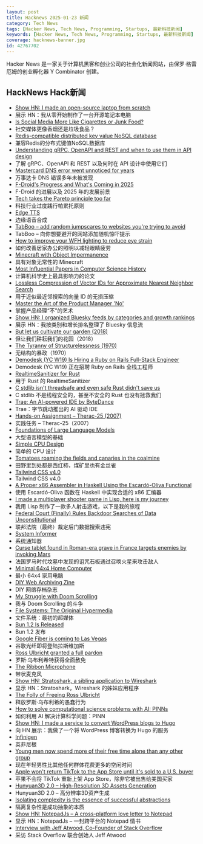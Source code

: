 ```yaml
---
layout: post
title: Hacknews 2025-01-23 新闻
category: Tech News
tags: [Hacker News, Tech News, Programming, Startups, 最新科技新闻]
keywords: [Hacker News, Tech News, Programming, Startups, 最新科技新闻]
coverage: hacknews-banner.jpg
id: 42767702
---
```


Hacker News 是一家关于计算机黑客和创业公司的社会化新闻网站，由保罗·格雷厄姆的创业孵化器 Y Combinator 创建。

## HackNews Hack新闻

- [Show HN: I made an open-source laptop from scratch](https://www.byran.ee/posts/creation/)
- 展示 HN：我从零开始制作了一台开源笔记本电脑
- [Is Social Media More Like Cigarettes or Junk Food?](https://www.newyorker.com/culture/infinite-scroll/is-social-media-more-like-cigarettes-or-junk-food)
- 社交媒体更像香烟还是垃圾食品？
- [Redis-compatible distributed key value NoSQL database](https://kvrocks.apache.org/)
- 兼容Redis的分布式键值NoSQL数据库
- [Understanding gRPC, OpenAPI and REST and when to use them in API design](https://cloud.google.com/blog/products/api-management/understanding-grpc-openapi-and-rest-and-when-to-use-them)
- 了解 gRPC、OpenAPI 和 REST 以及何时在 API 设计中使用它们
- [Mastercard DNS error went unnoticed for years](https://krebsonsecurity.com/2025/01/mastercard-dns-error-went-unnoticed-for-years/)
- 万事达卡 DNS 错误多年未被发现
- [F-Droid's Progress and What's Coming in 2025](https://f-droid.org/2025/01/21/a-look-back-at-2024-f-droids-progress-and-whats-coming-in-2025.html)
- F-Droid 的进展以及 2025 年的发展前景
- [Tech takes the Pareto principle too far](https://bobbylox.com/blog/tech-takes-the-pareto-principle-too-far/)
- 科技行业过度践行帕累托原则
- [Edge TTS](https://github.com/rany2/edge-tts)
- 边缘语音合成
- [TabBoo – add random jumpscares to websites you're trying to avoid](https://tabboo.xyz/)
- TabBoo – 向你想要避开的网站添加随机惊吓提示
- [How to improve your WFH lighting to reduce eye strain](https://rustle.ca/posts/articles/work-from-home-lighting)
- 如何改善居家办公的照明以减轻眼睛疲劳
- [Minecraft with Object Impermanence](https://www.aiweirdness.com/minecraft-with-object-impermanence/)
- 具有对象无常性的 Minecraft
- [Most Influential Papers in Computer Science History](https://terriblesoftware.org/2025/01/22/the-7-most-influential-papers-in-computer-science-history/)
- 计算机科学史上最具影响力的论文
- [Lossless Compression of Vector IDs for Approximate Nearest Neighbor Search](https://arxiv.org/abs/2501.10479)
- 用于近似最近邻搜索的向量 ID 的无损压缩
- [Master the Art of the Product Manager 'No'](https://LetsNotDoThat.com)
- 掌握产品经理“不”的艺术
- [Show HN: I organized Bluesky feeds by categories and growth rankings](https://www.bskyinfo.com/feeds/)
- 展示 HN：我按类别和增长排名整理了 Bluesky 信息流
- [But let us cultivate our garden (2018)](https://themillions.com/2018/11/but-let-us-cultivate-our-garden.html)
- 但让我们耕耘我们的花园（2018）
- [The Tyranny of Structurelessness (1970)](https://www.jofreeman.com/joreen/tyranny.htm)
- 无结构的暴政（1970）
- [Demodesk (YC W19) Is Hiring a Ruby on Rails Full-Stack Engineer](https://demodesk.com/careers?utm_source=hn)
- Demodesk (YC W19) 正在招聘 Ruby on Rails 全栈工程师
- [RealtimeSanitizer for Rust](https://steck.tech/posts/rtsan-in-rust/)
- 用于 Rust 的 RealtimeSanitizer
- [C stdlib isn't threadsafe and even safe Rust didn't save us](https://www.edgedb.com/blog/c-stdlib-isn-t-threadsafe-and-even-safe-rust-didn-t-save-us)
- C stdlib 不是线程安全的，甚至不安全的 Rust 也没有拯救我们
- [Trae: An AI-powered IDE by ByteDance](https://www.trae.ai/home)
- Trae：字节跳动推出的 AI 驱动 IDE
- [Hands-on Assignment – Therac-25 (2007)](http://web.mit.edu/6.033/2007/wwwdocs/assignments/handson-therac.html)
- 实践任务 – Therac-25（2007）
- [Foundations of Large Language Models](https://arxiv.org/abs/2501.09223)
- 大型语言模型的基础
- [Simple CPU Design](http://simplecpudesign.com/)
- 简单的 CPU 设计
- [Tomatoes roaming the fields and canaries in the coalmine](http://deevybee.blogspot.com/2025/01/tomatoes-roaming-fields-and-canaries-in.html)
- 田野里到处都是西红柿，煤矿里也有金丝雀
- [Tailwind CSS v4.0](https://tailwindcss.com/blog/tailwindcss-v4)
- Tailwind CSS v4.0
- [A Proper x86 Assembler in Haskell Using the Escardó-Oliva Functional](http://blog.vmchale.com/article/escardo-oliva-functional)
- 使用 Escardó-Oliva 函数在 Haskell 中实现合适的 x86 汇编器
- [I made a multiplayer shooter game in Lisp, here is my journey](https://ertu.dev/posts/i-made-an-online-shooter-game-in-lisp/)
- 我用 Lisp 制作了一款多人射击游戏，以下是我的旅程
- [Federal Court (Finally) Rules Backdoor Searches of Data Unconstitutional](https://www.eff.org/deeplinks/2025/01/victory-federal-court-finally-rules-backdoor-searches-702-data-unconstitutional)
- 联邦法院（最终）裁定后门数据搜索违宪
- [System Informer](https://systeminformer.com/)
- 系统通知器
- [Curse tablet found in Roman-era grave in France targets enemies by invoking Mars](https://www.livescience.com/archaeology/curse-tablet-found-in-roman-era-grave-in-france-targets-enemies-by-invoking-mars-the-god-of-war)
- 法国罗马时代坟墓中发现的诅咒石板通过召唤火星来攻击敌人
- [Minimal 64x4 Home Computer](https://github.com/slu4coder/Minimal-64x4-Home-Computer)
- 最小 64x4 家用电脑
- [DIY Web Archiving Zine](https://zinebakery.com//homemade-zines/bakeshop-2-diywebarchiving)
- DIY 网络存档杂志
- [My Struggle with Doom Scrolling](https://allthatjazz.me/posts/doom-scrolling-struggles)
- 我与 Doom Scrolling 的斗争
- [File Systems: The Original Hypermedia](https://jon.work/og/)
- 文件系统：最初的超媒体
- [Bun 1.2 Is Released](https://bun.sh/blog/bun-v1.2)
- Bun 1.2 发布
- [Google Fiber is coming to Las Vegas](https://fiber.googleblog.com/2025/01/las-vegas-get-ready-for-your-close-up.html)
- 谷歌光纤即将登陆拉斯维加斯
- [Ross Ulbricht granted a full pardon](https://twitter.com/Free_Ross/status/1881851923005165704)
- 罗斯·乌布利希特获得全面赦免
- [The Ribbon Microphone](https://khz.ac/sound/ribbon-mic/)
- 带状麦克风
- [Show HN: Stratoshark, a sibling application to Wireshark](https://stratoshark.org/)
- 显示 HN：Stratoshark，Wireshark 的姊妹应用程序
- [The Folly of Freeing Ross Ulbricht](https://www.thefp.com/p/dont-free-ross-ulbricht-clemency-trump)
- 释放罗斯·乌布利希的愚蠢行为
- [How to solve computational science problems with AI: PINNs](https://mertkavi.com/how-to-solve-computational-science-problems-with-ai-physics-informed-neural-networks-pinns/)
- 如何利用 AI 解决计算科学问题：PINN
- [Show HN: I made a service to convert WordPress blogs to Hugo](https://wp2hugo.blogdb.org/)
- 向 HN 展示：我做了一个将 WordPress 博客转换为 Hugo 的服务
- [Infinigen](https://infinigen.org/)
- 英菲尼根
- [Young men now spend more of their free time alone than any other group](https://flowingdata.com/2025/01/22/young-and-alone/)
- 现在年轻男性比其他任何群体花费更多的空闲时间
- [Apple won't return TikTok to the App Store until it's sold to a U.S. buyer](https://appleinsider.com/articles/25/01/21/apple-wont-return-tiktok-to-the-app-store-until-its-sold-to-a-us-buyer)
- 苹果不会将 TikTok 重新上架 App Store，除非它被出售给美国买家
- [Hunyuan3D 2.0 – High-Resolution 3D Assets Generation](https://github.com/Tencent/Hunyuan3D-2)
- Hunyuan3D 2.0 – 高分辨率3D资产生成
- [Isolating complexity is the essence of successful abstractions](https://v5.chriskrycho.com/journal/essence-of-successful-abstractions/)
- 隔离复杂性是成功抽象的本质
- [Show HN: NotepadJs – A cross-platform love letter to Notepad](https://github.com/itamarom/notepadjs)
- 显示 HN：NotepadJs – 一封跨平台的 Notepad 情书
- [Interview with Jeff Atwood, Co-Founder of Stack Overflow](https://www.cnbc.com/2025/01/18/tech-founder-jeff-atwood-why-im-giving-away-millions-within-next-5-years.html)
- 采访 Stack Overflow 联合创始人 Jeff Atwood

